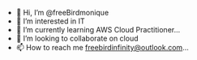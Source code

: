 - 👋 Hi, I’m @freeBirdmonique
- 👀 I’m interested in IT
- 🌱 I’m currently learning AWS Cloud Practitioner...
- 💞️ I’m looking to collaborate on cloud
- 📫 How to reach me freebirdinfinity@outlook.com...

<!---
freeBirdme/freeBirdme is a ✨ special ✨ repository because its `README.md` (this file) appears on your GitHub profile.
You can click the Preview link to take a look at your changes.
--->

